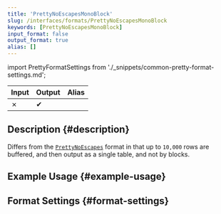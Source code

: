 ```yaml
---
title: 'PrettyNoEscapesMonoBlock'
slug: /interfaces/formats/PrettyNoEscapesMonoBlock
keywords: [PrettyNoEscapesMonoBlock]
input_format: false
output_format: true
alias: []
---
```


import PrettyFormatSettings from './_snippets/common-pretty-format-settings.md';

| Input | Output  | Alias |
|-------|---------|-------|
| ✗     | ✔       |       |

## Description {#description}

Differs from the [`PrettyNoEscapes`](./PrettyNoEscapes.md) format in that up to `10,000` rows are buffered, 
and then output as a single table, and not by blocks.

## Example Usage {#example-usage}

## Format Settings {#format-settings}

<PrettyFormatSettings/>